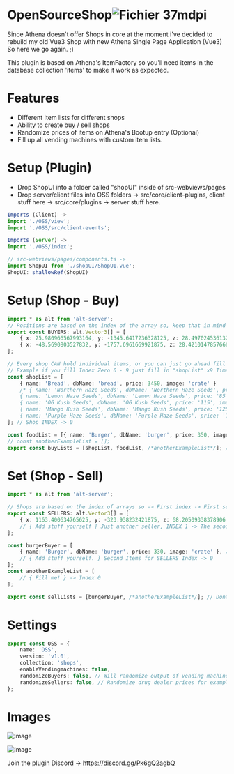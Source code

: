 # OpenSourceShop![Fichier 37mdpi](https://user-images.githubusercontent.com/82890183/148142146-ba173e98-4c11-47d9-95da-6d83de2608af.png)

Since Athena doesn't offer Shops in core at the moment i've decided to rebuild my old Vue3 Shop with new Athena Single Page Application (Vue3)
So here we go again. ;)

This plugin is based on Athena's ItemFactory so you'll need items in the database collection 'items' to make it work as expected.

# Features
- Different Item lists for different shops
- Ability to create buy / sell shops
- Randomize prices of items on Athena's Bootup entry (Optional)
- Fill up all vending machines with custom item lists.

# Setup (Plugin)

- Drop ShopUI into a folder called "shopUI" inside of src-webviews/pages
- Drop server/client files into OSS folders -> src/core/client-plugins, client stuff here -> src/core/plugins -> server stuff here.


```typescript
Imports (Client) ->
import './OSS/view';
import './OSS/src/client-events';

Imports (Server) ->
import './OSS/index';

// src-webviews/pages/components.ts ->
import ShopUI from './shopUI/ShopUI.vue';
ShopUI: shallowRef(ShopUI)
```

# Setup (Shop - Buy)
```ts
import * as alt from 'alt-server';
// Positions are based on the index of the array so, keep that in mind when creating a shop or just do it step by step.
export const BUYERS: alt.Vector3[] = [
    { x: 25.980966567993164, y: -1345.6417236328125, z: 28.497024536132812 } as alt.Vector3, // This position is using shopList (Array Index 0)
    { x: -48.5690803527832, y: -1757.6961669921875, z: 28.4210147857666 } as alt.Vector3, // This position is using foodList (Array Index 1)
];

// Every shop CAN hold individual items, or you can just go ahead fill one list for all 24/7 and just fill the POS-Array.
// Example if you fill Index Zero 0 - 9 just fill in "shopList" x9 Times into buyLists.
const shopList = [
    { name: 'Bread', dbName: 'bread', price: 3450, image: 'crate' }
    /* { name: 'Northern Haze Seeds', dbName: 'Northern Haze Seeds', price: '75', image: 'crate' },
    { name: 'Lemon Haze Seeds', dbName: 'Lemon Haze Seeds', price: '85', image: 'crate' },
    { name: 'OG Kush Seeds', dbName: 'OG Kush Seeds', price: '115', image: 'crate' },
    { name: 'Mango Kush Seeds', dbName: 'Mango Kush Seeds', price: '125', image: 'crate' },
    { name: 'Purple Haze Seeds', dbName: 'Purple Haze Seeds', price: '105', image: 'crate' }, ..... */
]; // Shop INDEX -> 0

const foodList = [{ name: 'Burger', dbName: 'burger', price: 350, image: 'crate' }]; // Shop INDEX -> 1
// const anotherExampleList = [];
export const buyLists = [shopList, foodList, /*anotherExampleList*/]; // ADD YOUR LISTS HERE!
```

# Set (Shop - Sell)
```typescript
import * as alt from 'alt-server';

// Shops are based on the index of arrays so -> First index -> First sellList
export const SELLERS: alt.Vector3[] = [
    { x: 1163.400634765625, y: -323.938232421875, z: 68.20509338378906 } as alt.Vector3 // SELLER (SHOP-POS) INDEX -> 0
    // { Add stuff yourself } Just another seller, INDEX 1 -> The secoond list will get into this position.
];

const burgerBuyer = [
    { name: 'Burger', dbName: 'burger', price: 330, image: 'crate' }, // SellList INDEX -> 0
    // { Add stuff yourself. } Second Items for SELLERS Index -> 0
];
const anotherExampleList = [
    // { Fill me! } -> Index 0
];

export const sellLists = [burgerBuyer, /*anotherExampleList*/]; // Dont forget to add custom item lists here
```

# Settings
```typescript
export const OSS = {
    name: 'OSS',
    version: 'v1.0',
    collection: 'shops',
    enableVendingmachines: false,
    randomizeBuyers: false, // Will randomize output of vending machines as well.
    randomizeSellers: false, // Randomize drug dealer prices for examples (based on list.)
};
```

# Images

![image](https://user-images.githubusercontent.com/82890183/148335389-30f30d20-1228-45e0-b668-959eb37f7317.png)

![image](https://user-images.githubusercontent.com/82890183/148634183-00270cd2-ba69-4a46-94ba-58434967c890.png)

Join the plugin Discord -> https://discord.gg/Pk6gQ2agbQ
